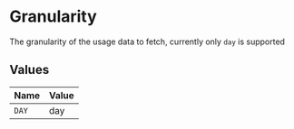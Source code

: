 # Granularity

The granularity of the usage data to fetch, currently only `day` is supported


## Values

| Name  | Value |
| ----- | ----- |
| `DAY` | day   |